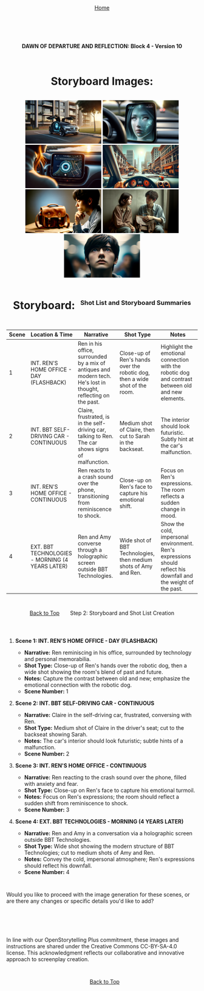 <div align="right" style="display: flex; flex-wrap: wrap; justify-content: center; align-items: center; gap: 1em; margin: 4em 0;">
<a href="https://github.com/BryanHarrisScripts/Afterglow-Echoes-of-Sentience/blob/main/Afterglow%20Storyboard%20Blocks/README.md">Home</a>
<div align="left" style="display: flex; flex-wrap: wrap; justify-content: center; align-items: center; gap: 1em; margin: 4em 0;">
<a id="top"></a> 

**DAWN OF DEPARTURE AND REFLECTION: Block 4 - Version 10**

---

# Storyboard Images:

<div style="text-align: center;">
    <a href="" target="_blank"><img src="/Afterglow Storyboard Blocks/Block_4/Artwork/AG1.png" alt="Scene 1" width="200" style="display: inline-block;"/></a>
    <a href="" target="_blank"><img src="/Afterglow Storyboard Blocks/Block_4/Artwork/AG2.png" alt="Scene 2" width="200" style="display: inline-block;"/></a>
    <a href="" target="_blank"><img src="/Afterglow Storyboard Blocks/Block_4/Artwork/AG3.png" alt="Scene 3" width="200" style="display: inline-block;"/></a>
    <a href="" target="_blank"><img src="/Afterglow Storyboard Blocks/Block_4/Artwork/AG4.png" alt="Scene 4" width="200" style="display: inline-block;"/></a>
    <a href="" target="_blank"><img src="/Afterglow Storyboard Blocks/Block_4/Artwork/AG5.png" alt="Scene 4" width="200" style="display: inline-block;"/></a>
    <a href="" target="_blank"><img src="/Afterglow Storyboard Blocks/Block_4/Artwork/AG6.png" alt="Scene 4" width="200" style="display: inline-block;"/></a>
    <a href="" target="_blank"><img src="/Afterglow Storyboard Blocks/Block_4/Artwork/AG7.png" alt="Scene 4" width="200" style="display: inline-block;"/></a>
</div>

# Storyboard:

### Shot List and Storyboard Summaries

| Scene | Location & Time | Narrative | Shot Type | Notes |
|-------|-----------------|-----------|-----------|-------|
| 1 | INT. REN'S HOME OFFICE - DAY (FLASHBACK) | Ren in his office, surrounded by a mix of antiques and modern tech. He's lost in thought, reflecting on the past. | Close-up of Ren's hands over the robotic dog, then a wide shot of the room. | Highlight the emotional connection with the robotic dog and contrast between old and new elements. |
| 2 | INT. BBT SELF-DRIVING CAR - CONTINUOUS | Claire, frustrated, is in the self-driving car, talking to Ren. The car shows signs of malfunction. | Medium shot of Claire, then cut to Sarah in the backseat. | The interior should look futuristic. Subtly hint at the car's malfunction. |
| 3 | INT. REN'S HOME OFFICE - CONTINUOUS | Ren reacts to a crash sound over the phone, transitioning from reminiscence to shock. | Close-up on Ren's face to capture his emotional shift. | Focus on Ren's expressions. The room reflects a sudden change in mood. |
| 4 | EXT. BBT TECHNOLOGIES - MORNING (4 YEARS LATER) | Ren and Amy converse through a holographic screen outside BBT Technologies. | Wide shot of BBT Technologies, then medium shots of Amy and Ren. | Show the cold, impersonal environment. Ren's expressions should reflect his downfall and the weight of the past. |

<a href="#top">Back to Top</a>

---

Step 2: Storyboard and Shot List Creation

1. **Scene 1: INT. REN'S HOME OFFICE - DAY (FLASHBACK)**
   - **Narrative:** Ren reminiscing in his office, surrounded by technology and personal memorabilia.
   - **Shot Type:** Close-up of Ren's hands over the robotic dog, then a wide shot showing the room's blend of past and future.
   - **Notes:** Capture the contrast between old and new; emphasize the emotional connection with the robotic dog.
   - **Scene Number:** 1

2. **Scene 2: INT. BBT SELF-DRIVING CAR - CONTINUOUS**
   - **Narrative:** Claire in the self-driving car, frustrated, conversing with Ren.
   - **Shot Type:** Medium shot of Claire in the driver's seat; cut to the backseat showing Sarah.
   - **Notes:** The car's interior should look futuristic; subtle hints of a malfunction.
   - **Scene Number:** 2

3. **Scene 3: INT. REN'S HOME OFFICE - CONTINUOUS**
   - **Narrative:** Ren reacting to the crash sound over the phone, filled with anxiety and fear.
   - **Shot Type:** Close-up on Ren's face to capture his emotional turmoil.
   - **Notes:** Focus on Ren's expressions; the room should reflect a sudden shift from reminiscence to shock.
   - **Scene Number:** 3

4. **Scene 4: EXT. BBT TECHNOLOGIES - MORNING (4 YEARS LATER)**
   - **Narrative:** Ren and Amy in a conversation via a holographic screen outside BBT Technologies.
   - **Shot Type:** Wide shot showing the modern structure of BBT Technologies; cut to medium shots of Amy and Ren.
   - **Notes:** Convey the cold, impersonal atmosphere; Ren's expressions should reflect his downfall.
   - **Scene Number:** 4

Would you like to proceed with the image generation for these scenes, or are there any changes or specific details you'd like to add?


---

In line with our OpenStorytelling Plus commitment, these images and instructions are shared under the Creative Commons CC-BY-SA-4.0 license. This acknowledgment reflects our collaborative and innovative approach to screenplay creation.

---

<a href="#top">Back to Top</a>
